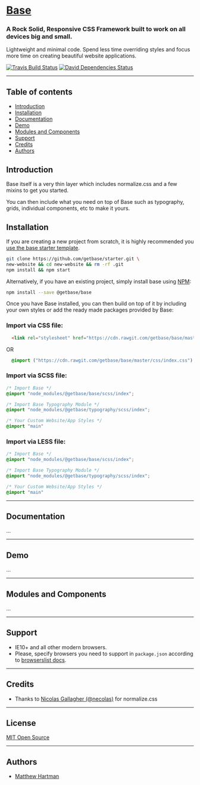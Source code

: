 # [Base](http://getbase.org)

### A Rock Solid, Responsive CSS Framework built to work on all devices big and small.

Lightweight and minimal code. Spend less time overriding styles and focus more time on creating beautiful website applications.

[![Travis Build Status][travis-img]][travis] [![David Dependencies Status][david-img]][david]

[travis-img]:   https://img.shields.io/travis/getbase/base.svg?branch=master
[david-img]:    https://img.shields.io/david/dev/getbase/base.svg?branch=master&label=dependencies
[travis]:       https://travis-ci.org/getbase/base
[david]:        https://david-dm.org/getbase/base?type=dev

* * *

## Table of contents

- [Introduction](#introduction)
- [Installation](#installation)
- [Documentation](#documentation)
- [Demo](#demo)
- [Modules and Components](#modules-and-components)
- [Support](#support)
- [Credits](#credits)
- [Authors](#authors)

## Introduction
Base itself is a very thin layer which includes normalize.css and a few mixins to get you started.

You can then include what you need on top of Base such as typography, grids, individual components, etc to make it yours.

## Installation
If you are creating a new project from scratch, it is highly recommended you [use the base starter template](https://github.com/getbase/starter).

```bash
git clone https://github.com/getbase/starter.git \
new-website && cd new-website && rm -rf .git
npm install && npm start
```

Alternatively, if you have an existing project, simply install base using [NPM](https://www.npmjs.com/):

```bash
npm install --save @getbase/base
```

Once you have Base installed, you can then build on top of it by including your own styles or add the ready made packages provided by Base:

### Import via CSS file:
  ```html
    <link rel="stylesheet" href="https://cdn.rawgit.com/getbase/base/master/css/index.css">
  ```

  OR

  ```css
    @import ("https://cdn.rawgit.com/getbase/base/master/css/index.css")
  ```

### Import via SCSS file:

  ```scss
  /* Import Base */
  @import "node_modules/@getbase/base/scss/index";

  /* Import Base Typography Module */
  @import "node_modules/@getbase/typography/scss/index";

  /* Your Custom Website/App Styles */
  @import "main"
  ```


### Import via LESS file:

  ```css
  /* Import Base */
  @import "node_modules/@getbase/base/scss/index";

  /* Import Base Typography Module */
  @import "node_modules/@getbase/typography/scss/index";

  /* Your Custom Website/App Styles */
  @import "main"
  ```

* * *

## Documentation
...

* * *

## Demo
...

* * *

## Modules and Components
...

* * *

## Support
* IE10+ and all other modern browsers.
* Please, specify browsers you need to support in `package.json` according to [browserslist docs](https://github.com/ai/browserslist#queries).

* * *

## Credits
- Thanks to [Nicolas Gallagher (@necolas)](https://github.com/necolas/) for normalize.css

* * *
## License
[MIT Open Source](https://opensource.org/licenses/MIT)

* * *

## Authors
- [Matthew Hartman](https://twitter.com/matthewhartmans)

